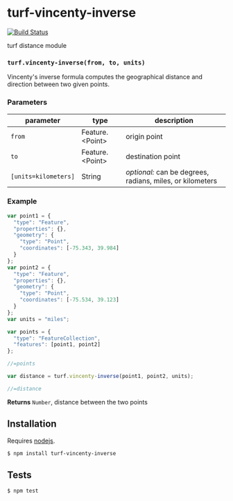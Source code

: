 # turf-vincenty-inverse

[![Build Status](https://travis-ci.org/Turfjs/turf-vincenty-inverse.svg?branch=master)](https://travis-ci.org/Turfjs/turf-vincenty-inverse)

turf distance module


### `turf.vincenty-inverse(from, to, units)`

Vincenty's inverse formula computes the geographical distance and direction between two given points.

### Parameters

| parameter            | type               | description                                               |
| -------------------- | ------------------ | --------------------------------------------------------- |
| `from`               | Feature\.\<Point\> | origin point                                              |
| `to`                 | Feature\.\<Point\> | destination point                                         |
| `[units=kilometers]` | String             | _optional:_ can be degrees, radians, miles, or kilometers |


### Example

```js
var point1 = {
  "type": "Feature",
  "properties": {},
  "geometry": {
    "type": "Point",
    "coordinates": [-75.343, 39.984]
  }
};
var point2 = {
  "type": "Feature",
  "properties": {},
  "geometry": {
    "type": "Point",
    "coordinates": [-75.534, 39.123]
  }
};
var units = "miles";

var points = {
  "type": "FeatureCollection",
  "features": [point1, point2]
};

//=points

var distance = turf.vincenty-inverse(point1, point2, units);

//=distance
```


**Returns** `Number`, distance between the two points

## Installation

Requires [nodejs](http://nodejs.org/).

```sh
$ npm install turf-vincenty-inverse
```

## Tests

```sh
$ npm test
```